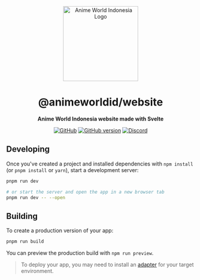 <div align="center">

<img src="https://api.frutbits.org/assets/images/AWI_Icon.png" alt="Anime World Indonesia Logo" width="200px" height="200px"/>

# @animeworldid/website

**Anime World Indonesia website made with Svelte**

[![GitHub](https://img.shields.io/github/license/animeworldid/website)](https://github.com/animeworldid/website/blob/main/LICENSE)
[![GitHub version](https://badge.fury.io/gh/animeworldid%2Fwebsite.svg)](https://badge.fury.io/gh/animeworldid%2Fwebsite)
[![Discord](https://discord.com/api/guilds/304646217562980355/embed.png)](https://discord.gg/otakuid)

</div>


## Developing

Once you've created a project and installed dependencies with `npm install` (or `pnpm install` or `yarn`), start a development server:

```bash
pnpm run dev

# or start the server and open the app in a new browser tab
pnpm run dev -- --open
```

## Building

To create a production version of your app:

```bash
pnpm run build
```

You can preview the production build with `npm run preview`.

> To deploy your app, you may need to install an [adapter](https://kit.svelte.dev/docs/adapters) for your target environment.
